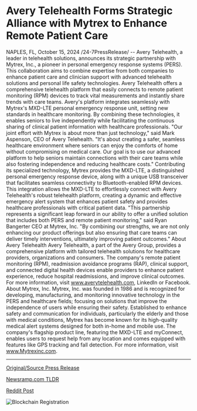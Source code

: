 # Avery Telehealth Forms Strategic Alliance with Mytrex to Enhance Remote Patient Care

NAPLES, FL, October 15, 2024 /24-7PressRelease/ -- Avery Telehealth, a leader in telehealth solutions, announces its strategic partnership with Mytrex, Inc., a pioneer in personal emergency response systems (PERS). This collaboration aims to combine expertise from both companies to enhance patient care and clinician support with advanced telehealth solutions and personal life safety technologies.  Avery Telehealth offers a comprehensive telehealth platform that easily connects to remote patient monitoring (RPM) devices to track vital measurements and instantly share trends with care teams. Avery's platform integrates seamlessly with Mytrex's MXD-LTE personal emergency response unit, setting new standards in healthcare monitoring. By combining these technologies, it enables seniors to live independently while facilitating the continuous sharing of clinical patient information with healthcare professionals.  "Our joint effort with Mytrex is about more than just technology," said Mark Aspenson, CEO of Avery Telehealth. "It's about creating a safer, seamless healthcare environment where seniors can enjoy the comforts of home without compromising on medical care. Our goal is to use our advanced platform to help seniors maintain connections with their care teams while also fostering independence and reducing healthcare costs."  Contributing its specialized technology, Mytrex provides the MXD-LTE, a distinguished personal emergency response device, along with a unique USB transceiver that facilitates seamless connectivity to Bluetooth-enabled RPM devices. This integration allows the MXD-LTE to effortlessly connect with Avery Telehealth's robust telehealth platform, creating a dynamic and effective emergency alert system that enhances patient safety and provides healthcare professionals with critical patient data.  "This partnership represents a significant leap forward in our ability to offer a unified solution that includes both PERS and remote patient monitoring," said Ryan Bangerter CEO at Mytrex, Inc. "By combining our strengths, we are not only enhancing our product offerings but also ensuring that care teams can deliver timely interventions, ultimately improving patient outcomes."  About Avery Telehealth Avery Telehealth, a part of the Avery Group, provides a comprehensive platform with tailored telehealth solutions for healthcare providers, organizations and consumers. The company's remote patient monitoring (RPM), readmission avoidance programs (RAP), clinical support, and connected digital health devices enable providers to enhance patient experience, reduce hospital readmissions, and improve clinical outcomes. For more information, visit www.averytelehealth.com, LinkedIn or Facebook.   About Mytrex, Inc. Mytrex, Inc. was founded in 1986 and is recognized for developing, manufacturing, and monitoring innovative technology in the PERS and healthcare fields; focusing on solutions that improve the independence of users while ensuring their safety. Established to enhance safety and communication for individuals, particularly the elderly and those with medical conditions, Mytrex has become known for its high-quality medical alert systems designed for both in-home and mobile use. The company's flagship product line, featuring the MXD-LTE and myConnect, enables users to request help from any location and comes equipped with features like GPS tracking and fall detection. For more information, visit www.Mytrexinc.com. 

---

[Original/Source Press Release](https://www.24-7pressrelease.com/press-release/515190/avery-telehealth-forms-strategic-alliance-with-mytrex-to-enhance-remote-patient-care)
                    

[Newsramp.com TLDR](https://newsramp.com/curated-news/avery-telehealth-partners-with-mytrex-to-enhance-patient-care-with-advanced-telehealth-solutions-and-personal-life-safety-technologies/d4923fafe206e60316e2d918a393ef74) 

 



[Reddit Post](https://www.reddit.com/r/technology_press/comments/1g4235i/avery_telehealth_partners_with_mytrex_to_enhance/) 



![Blockchain Registration](https://cdn.newsramp.app/24-7PressRelease/qrcode/2410/15/herbpsNh.webp)